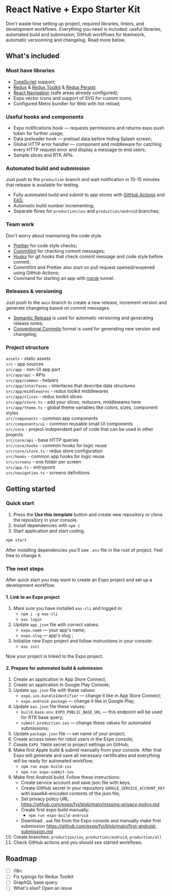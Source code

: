 # React Native + Expo Starter Kit

Don't waste time setting up project, required libraries, linters, and development workflows. Everything you need is
included: useful libraries, automated build and submission, GitHub workflows for teamwork, automatic versionning and
changelog. Read more below.

## What's included

### Must have libraries

- [TypeScript](https://github.com/microsoft/TypeScript) support;
- [Redux](https://github.com/reduxjs/react-redux) & [Redux Toolkit](https://redux-toolkit.js.org/)
  & [Redux Persist](https://github.com/rt2zz/redux-persist#readme);
- [React Navigation](https://github.com/react-navigation/react-navigation) (safe areas already configured);
- Expo vector icons and support of SVG for custom icons;
- Configured Metro bundler for Web with hot reload;

### Useful hooks and components

- Expo notifications hook &mdash; requests permissions and returns expo push token for further usage;
- Data preloader hook &mdash; preload data before hiding Splash screen;
- Global HTTP error handler &mdash; component and middleware for catching every HTTP request error and display a message
  to end users;
- Sample slices and RTK APIs.

### Automated build and submission

Just push to the `production` branch and wait notification in 10-15 minutes that release is available for testing.

- Fully automated build and submit to app stores with [GitHub Actions](https://docs.github.com/en/actions)
  and [EAS](https://docs.expo.dev/eas/);
- Automatic build number incrementing;
- Separate flows for `production/ios` and `production/android` branches;

### Team work

Don't worry about maintaining the code style.

- [Prettier](https://github.com/prettier/prettier) for code style checks;
- [Commitlint](https://github.com/conventional-changelog/commitlint) for checking commit messages;
- [Husky](https://github.com/typicode/husky) for git hooks that check commit message and code style before commit;
- Commitlint and Prettier also start on pull request opened/reopened using GitHub Actions;
- Command for starting an app with [ngrok](https://ngrok.com/) tunnel.

### Releases & versioning

Just push to the `main` branch to create a new release, increment version and generate changelog based on commit
messages.

- [Semantic Release](https://github.com/semantic-release/semantic-release) is used for automatic versioning and
  generating release notes;
- [Conventional Commits](https://www.conventionalcommits.org/en/v1.0.0/) format is used for generating new version and
  changelog;

### Project structure

`assets` - static assets\
`src` - app sources\
`src/app` - non-UI app part\
`src/app/api` - APIs\
`src/app/common` - helpers\
`src/app/interfaces` - interfaces that describe data structures\
`src/app/middlewares` - redux toolkit middlewares\
`src/app/slices` - redux toolkit slices \
`src/app/store.ts` - add your slices, reducers, middlewares here \
`src/app/theme.ts` - global theme variables like colors, sizes, component styles\
`src/components` - common app components\
`src/components/ui` - common reusable small UI components\
`src/core` - project-independent part of code that can be used in other projects\
`src/core/api` - base HTTP queries\
`src/core/hooks` - common hooks for logic reuse\
`src/core/store.ts` - redux store configuration\
`src/hooks` - common app hooks for logic reuse\
`src/screens` - one folder per screen\
`src/app.ts` - entrypoint\
`src/navigation.ts` - screens definitions

## Getting started

### Quick start

1. Press the **Use this template** button and create new repository or clone the repository in your console.
2. Install dependencies with `npm i`
3. Start application and start coding. 

```bash
npm start
```

After installing dependencies you'll see `.env` file in the root of project. Feel free to change it.

### The next steps

After quick start you may want to create an Expo project and set up a development workflow.

#### 1. Link to an Expo project

1. Mare sure you have installed `eas-cli` and logged in:
   - `npm i -g eas-cli`
   - `eas login`
2. Update `app.json` file with correct values:
   - `expo.name` &mdash; your app's name;
   - `expo.slug` &mdash; app's slug ;  
3. Initialize new Expo project and follow instructions in your console:
   - `eas init`

Now your project is linked to the Expo project. 

#### 2. Prepare for automated build & submission

1. Create an application in App Store Connect; 
2. Create an application in Google Play Console;
3. Update `app.json` file with these values:
    - `expo.ios.bundleIdentifier` &mdash; change it like in App Store Connect;
    - `expo.android.package` &mdash; change it like in Google Play;
4. Update `eas.json` file these values:
    - `build.base.env.EXPO_PUBLIC_BASE_URL` &mdash; this endpoint will be used for RTK base query;
    - `submit.production.ios` &mdash; change these values for automated submissions;
5. Update `package.json` file &mdash; set name of your project;
6. Create access token for robot users in the Expo console;
7. Create `EXPO_TOKEN` secret in project settings on GitHub;
8. Make first Apple build & submit manually from your console. After that Expo will generate and save all necessary
   certificates and everything will be ready for automated workflow;
   - `npm run expo-build-ios`
   - `npm run expo-submit-ios`
9. Make first Android build. Follow these instructions:
   - Create service account and save json file with keys;
   - Create GitHub secret in your repository `GOOGLE_SERVICE_ACCOUNT_KEY` with base64-encoded contents of the json file;
   - Set privacy policy URL https://github.com/expo/fyi/blob/main/missing-privacy-policy.md
   - Create first expo build manually:
     - `npm run expo-build-android`
   - Download `.aab` file from the Expo console and manually make first submission https://github.com/expo/fyi/blob/main/first-android-submission.md
10. Create branches: `production/ios`, `production/android`, `production/all`
11. Check GitHub actions and you should see started workflows. 

## Roadmap

- [ ] i18n
- [ ] Fix typings for Redux Toolkit
- [ ] GraphQL base query
- [ ] What's else? Open an issue